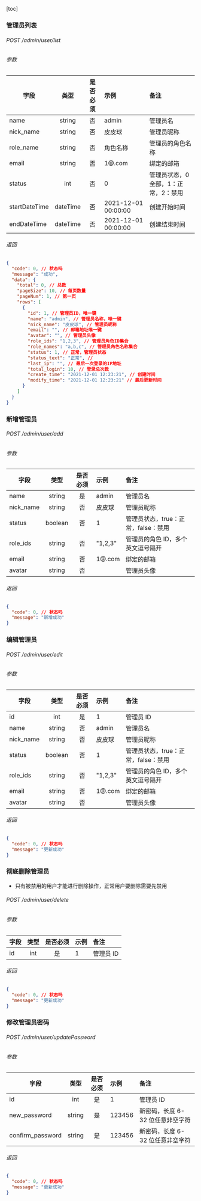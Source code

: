 [toc]

### 管理员列表

###### POST /admin/user/list

###### 参数

| 字段          |   类型   | 是否必须 | 示例                | 备注                                 |
| ------------- | :------: | :------: | :------------------ | :----------------------------------- |
| name          |  string  |    否    | admin               | 管理员名                             |
| nick_name     |  string  |    否    | 皮皮球              | 管理员昵称                           |
| role_name     |  string  |    否    | 角色名称            | 管理员的角色名称                     |
| email         |  string  |    否    | 1@.com              | 绑定的邮箱                           |
| status        |   int    |    否    | 0                   | 管理员状态，0 全部，1：正常，2：禁用 |
| startDateTime | dateTime |    否    | 2021-12-01 00:00:00 | 创建开始时间                         |
| endDateTime   | dateTime |    否    | 2021-12-01 00:00:00 | 创建结束时间                         |

###### 返回

```json
{
  "code": 0, // 状态吗
  "message": "成功",
  "data": {
    "total": 0, // 总数
    "pageSize": 10, // 每页数量
    "pageNum": 1, // 第一页
    "rows": [
      {
        "id": 1, // 管理员ID，唯一键
        "name": "admin", // 管理员名称，唯一键
        "nick_name": "皮皮球", // 管理员昵称
        "email": "", // 邮箱地址唯一键
        "avatar": "", // 管理员头像
        "role_ids": "1,2,3", // 管理员角色ID集合
        "role_names": "a,b,c", // 管理员角色名称集合
        "status": 1, // 正常，管理员状态
        "status_text": "正常", //
        "last_ip": "", // 最后一次登录的IP地址
        "total_login": 10, // 登录总次数
        "create_time": "2021-12-01 12:23:21", // 创建时间
        "modify_time": "2021-12-01 12:23:21" // 最后更新时间
      }
    ]
  }
}
```

### 新增管理员

###### POST /admin/user/add

###### 参数

| 字段      |  类型   | 是否必须 | 示例    | 备注                                |
| --------- | :-----: | :------: | :------ | :---------------------------------- |
| name      | string  |    是    | admin   | 管理员名                            |
| nick_name | string  |    否    | 皮皮球  | 管理员昵称                          |
| status    | boolean |    否    | 1       | 管理员状态，true：正常，false：禁用 |
| role_ids  | string  |    否    | "1,2,3" | 管理员的角色 ID，多个英文逗号隔开   |
| email     | string  |    否    | 1@.com  | 绑定的邮箱                          |
| avatar    | string  |    否    |         | 管理员头像                          |

###### 返回

```json
{
  "code": 0, // 状态吗
  "message": "新增成功"
}
```

### 编辑管理员

###### POST /admin/user/edit

###### 参数

| 字段      |  类型   | 是否必须 | 示例    | 备注                                |
| --------- | :-----: | :------: | :------ | :---------------------------------- |
| id        |   int   |    是    | 1       | 管理员 ID                           |
| name      | string  |    否    | admin   | 管理员名                            |
| nick_name | string  |    否    | 皮皮球  | 管理员昵称                          |
| status    | boolean |    否    | 1       | 管理员状态，true：正常，false：禁用 |
| role_ids  | string  |    否    | "1,2,3" | 管理员的角色 ID，多个英文逗号隔开   |
| email     | string  |    否    | 1@.com  | 绑定的邮箱                          |
| avatar    | string  |    否    |         | 管理员头像                          |

###### 返回

```json
{
  "code": 0, // 状态吗
  "message": "更新成功"
}
```

### 彻底删除管理员

- 只有被禁用的用户才能进行删除操作，正常用户要删除需要先禁用

###### POST /admin/user/delete

###### 参数

| 字段 | 类型 | 是否必须 | 示例 | 备注      |
| ---- | :--: | :------: | :--- | :-------- |
| id   | int  |    是    | 1    | 管理员 ID |

###### 返回

```json
{
  "code": 0, // 状态吗
  "message": "更新成功"
}
```

### 修改管理员密码

###### POST /admin/user/updatePassword

###### 参数

| 字段             |  类型  | 是否必须 | 示例   | 备注                             |
| ---------------- | :----: | :------: | :----- | :------------------------------- |
| id               |  int   |    是    | 1      | 管理员 ID                        |
| new_password     | string |    是    | 123456 | 新密码，长度 6-32 位任意非空字符 |
| confirm_password | string |    是    | 123456 | 新密码，长度 6-32 位任意非空字符 |

###### 返回

```json
{
  "code": 0, // 状态吗
  "message": "更新成功"
}
```
